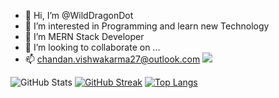 - 👋 Hi, I’m @WildDragonDot
- 👀 I’m interested in Programming and learn new Technology
- 🌱 I’m MERN Stack Developer
- 💞️ I’m looking to collaborate on ...
- 📫 chandan.vishwakarma27@outlook.com
![](https://komarev.com/ghpvc/?username=WildDragonDot)
<!---
WildDragonDot/WildDragonDot is a ✨ special ✨ repository because its `README.md` (this file) appears on your GitHub profile.
You can click the Preview link to take a look at your changes.
--->


 ![GitHub Stats](https://github-readme-stats.vercel.app/api?username=WildDragonDot&theme=radical)
 [![GitHub Streak](https://streak-stats.demolab.com?user=WildDragonDot&theme=dark)](https://git.io/streak-stats)
 [![Top Langs](https://github-readme-stats.vercel.app/api/top-langs/?username=WildDragonDot&theme=dark)](https://github.com/WildDragonDot/github-readme-stats)
